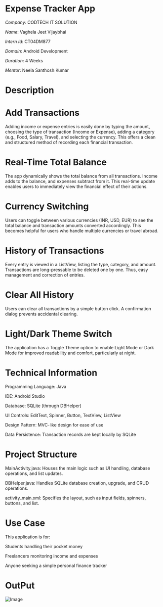 # Expense Tracker App

*Company*: CODTECH IT SOLUTION

*Name*: Vaghela Jeet Vijaybhai

*Intern Id*: CT04DM877

*Domain*: Android Development

*Duration*: 4 Weeks 

*Mentor*: Neela Santhosh Kumar

# Description

# Add Transactions
Adding income or expense entries is easily done by typing the amount, choosing the type of transaction (Income or Expense), adding a category (e.g., Food, Salary, Travel), and selecting the currency. This offers a clean and structured method of recording each financial transaction.

# Real-Time Total Balance
The app dynamically shows the total balance from all transactions. Income adds to the balance, and expenses subtract from it. This real-time update enables users to immediately view the financial effect of their actions.

# Currency Switching
Users can toggle between various currencies (INR, USD, EUR) to see the total balance and transaction amounts converted accordingly. This becomes helpful for users who handle multiple currencies or travel abroad.

# History of Transactions
Every entry is viewed in a ListView, listing the type, category, and amount. Transactions are long-pressable to be deleted one by one. Thus, easy management and correction of entries.

# Clear All History
Users can clear all transactions by a simple button click. A confirmation dialog prevents accidental clearing.

# Light/Dark Theme Switch
The application has a Toggle Theme option to enable Light Mode or Dark Mode for improved readability and comfort, particularly at night.

# Technical Information
Programming Language: Java

IDE: Android Studio

Database: SQLite (through DBHelper)

UI Controls: EditText, Spinner, Button, TextView, ListView

Design Pattern: MVC-like design for ease of use

Data Persistence: Transaction records are kept locally by SQLite

# Project Structure
MainActivity.java: Houses the main logic such as UI handling, database operations, and list updates.

DBHelper.java: Handles SQLite database creation, upgrade, and CRUD operations.

activity_main.xml: Specifies the layout, such as input fields, spinners, buttons, and list.

# Use Case
This application is for:

Students handling their pocket money

Freelancers monitoring income and expenses

Anyone seeking a simple personal finance tracker


# OutPut

![Image](https://github.com/user-attachments/assets/86550b86-76a9-44d7-9db2-2286b570d4b6)
